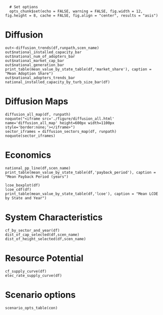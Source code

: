 ```{r options, echo=FALSE}
  # Set options
  opts_chunk$set(echo = FALSE, warning = FALSE, fig.width = 12, fig.height = 8, cache = FALSE, fig.align = "center", results = "asis")
```



# Diffusion
```{r Diffusion}
out<-diffusion_trends(df,runpath,scen_name)
out$national_installed_capacity_bar
out$national_num_of_adopters_bar
out$national_market_cap_bar
out$national_generation_bar
print_table(mean_value_by_state_table(df,'market_share'), caption = "Mean Adoption Share")
out$national_adopters_trends_bar
national_installed_capacity_by_turb_size_bar(df)
```

# Diffusion Maps
```{r Diffusion Maps}
diffusion_all_map(df, runpath)
noquote("<iframe src='./figure/diffusion_all.html' name='diffusion_all_map' height=600px width=1100px style='border:none;'></iframe>")
sector_iframes = diffusion_sectors_map(df, runpath)
noquote(sector_iframes)
```

# Economics
```{r Economics}
national_pp_line(df,scen_name)
print_table(mean_value_by_state_table(df,'payback_period'), caption = "Mean Payback Period (years")

lcoe_boxplot(df)
lcoe_cdf(df)
print_table(mean_value_by_state_table(df,'lcoe'), caption = "Mean LCOE by State and Year")
```
# System Characteristics
```{r System_Characteristics}
cf_by_sector_and_year(df)
dist_of_cap_selected(df,scen_name)
dist_of_height_selected(df,scen_name)

```
# Resource Potential
``` {r Resource_Potential}
cf_supply_curve(df)
elec_rate_supply_curve(df)
```

# Scenario options
```{r Scenario_Options}
scenario_opts_table(con)
```
